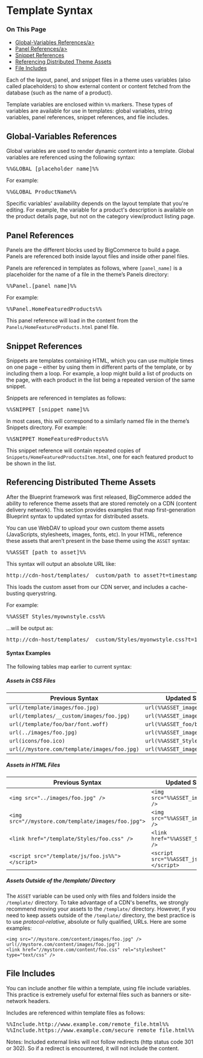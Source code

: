 <h1>Template Syntax</h1>
<div class="otp" id="no-index">
	<h3>On This Page</h3>
	<ul>
		<li><a href="#global-variables-references">Global-Variables References/a></li>
		<li><a href="#panel-references">Panel References/a></li>
		<li><a href="#snippet-references">Snippet References</a></li>
    <li><a href="#referencing-distributed-theme-assets">Referencing Distributed Theme Assets</a></li>
    <li><a href="#file-includes">File Includes</a></li>
</ul>
</div>

Each of the layout, panel, and snippet files in a theme uses variables (also called placeholders) to show external content or content fetched from the database (such as the name of a product).

Template variables are enclosed within `%%` markers. These types of variables are available for use in templates: global variables, string variables, panel references, snippet references, and file includes.



<a href='#global-variables-references' aria-hidden='true' class='block-anchor'  id='global-variables-references'><i aria-hidden='true' class='linkify icon'></i></a>

## Global-Variables References 


Global variables are used to render dynamic content into a template. Global variables are referenced using the following syntax:

<pre>%%GLOBAL_[placeholder_name]%%</pre>

For example:

<pre>%%GLOBAL_ProductName%%</pre>

Specific variables' availability depends on the layout template that you're editing. For example, the variable for a product's description is available on the product details page, but not on the category view/product listing page.



<a href='#panel-references' aria-hidden='true' class='block-anchor'  id='panel-references'><i aria-hidden='true' class='linkify icon'></i></a>

## Panel References 

Panels are the different blocks used by BigCommerce to build a page. Panels are referenced both inside layout files and inside other panel files.

Panels are referenced in templates as follows, where `[panel_name]` is a placeholder for the name of a file in the theme’s Panels directory:

<pre>%%Panel.[panel_name]%%</pre>

For example:

<pre>%%Panel.HomeFeaturedProducts%%</pre>

This panel reference will load in the content from the `Panels/HomeFeaturedProducts.html` panel file.



<a href='#snippet-references' aria-hidden='true' class='block-anchor'  id='snippet-references'><i aria-hidden='true' class='linkify icon'></i></a>

## Snippet References 

Snippets are templates containing HTML, which you can use multiple times on one page – either by using them in different parts of the template, or by including them a loop. For example, a loop might build a list of products on the page, with each product in the list being a repeated version of the same snippet.

Snippets are referenced in templates as follows:

<pre>%%SNIPPET_[snippet_name]%%</pre>

In most cases, this will correspond to a similarly named file in the theme’s Snippets directory. For example:

<pre>%%SNIPPET_HomeFeaturedProducts%%</pre>

This snippet reference will contain repeated copies of `Snippets/HomeFeaturedProductsItem.html`, one for each featured product to be shown in the list.



<a href='#referencing-distributed-theme-assets' aria-hidden='true' class='block-anchor'  id='referencing-distributed-theme-assets'><i aria-hidden='true' class='linkify icon'></i></a>

## Referencing Distributed Theme Assets 

After the Blueprint framework was first released, BigCommerce added the ability to reference theme assets that are stored remotely on a CDN (content delivery network). This section provides examples that map first-generation Blueprint syntax to updated syntax for distributed assets.

You can use WebDAV to upload your own custom theme assets (JavaScripts, stylesheets, images, fonts, etc). In your HTML, reference these assets that aren’t present in the base theme using the `ASSET` syntax:

<pre>%%ASSET_[path_to_asset]%%</pre>

This syntax will output an absolute URL like: 

<pre>http://cdn-host/templates/__custom/path_to_asset?t=timestamp`</pre>

This loads the custom asset from our CDN server, and includes a cache-busting querystring.

For example:

<pre>%%ASSET_Styles/myownstyle.css%%</pre>

...will be output as:

<pre>http://cdn-host/templates/__custom/Styles/myonwstyle.css?t=123</pre>

#### Syntax Examples 

The following tables map earlier to current syntax:

##### Assets in CSS Files 

| Previous Syntax | Updated Syntax (CDN) |
|-----------------|---------------------|
| `url(/template/images/foo.jpg)` | `url(%%ASSET_images/foo.jpg%%)` |
| `url(/templates/__custom/images/foo.jpg)` | `url(%%ASSET_images/foo.jpg%%)` |
| `url(/template/foo/bar/font.woff)` | `url(%%ASSET_foo/bar/font.woff%%)` |
| `url(../images/foo.jpg)` | `url(%%ASSET_images/foo.jpg%%)` |
| `url(icons/foo.ico)` | `url(%%ASSET_Styles/icons/foo.ico%%)` |
| `url(//mystore.com/template/images/foo.jpg)` | `url(%%ASSET_images/foo.jpg%%)` |

##### Assets in HTML Files 

| Previous Syntax | Updated Syntax (CDN) |
|---------------|----------------|
| `<img src="../images/foo.jpg" />` | `<img src="%%ASSET_images/foo.jpg%%" />` |
| `<img src="//mystore.com/template/images/foo.jpg">` | `<img src="%%ASSET_images/foo.jpg%%" />` |
| `<link href="/template/Styles/foo.css" />` | `<link href="%%ASSET_Styles/foo.css%%" />` |
| `<script src="/template/js/foo.js%%"></script>` | `<script src="%%ASSET_js/foo.js%%"></script>` |

##### Assets Outside of the /template/ Directory 

The `ASSET` variable can be used only with files and folders inside the `/template/` directory. To take advantage of a CDN's benefits, we strongly recommend moving your assets to the `/template/` directory. However, if you need to keep assets outside of the `/template/` directory, the best practice is to use _protocol-relative_, absolute or fully qualified, URLs. Here are some examples:

```
<img src="//mystore.com/content/images/foo.jpg" />
url(//mystore.com/content/images/foo.jpg")
<link href="//mystore.com/content/foo.css" rel="stylesheet" type="text/css" />
```




<a href='#file-includes' aria-hidden='true' class='block-anchor'  id='file-includes'><i aria-hidden='true' class='linkify icon'></i></a>

## File Includes 

You can include another file within a template, using file include variables. This practice is extremely useful for external files such as banners or site-network headers.

Includes are referenced within template files as follows:

<pre>
%%Include.http://www.example.com/remote_file.html%%
%%Include.https://www.example.com/secure_remote_file.html%%</pre>

Notes: Included external links will not follow redirects (http status code 301 or 302). So if a redirect is encountered, it will not include the content.

